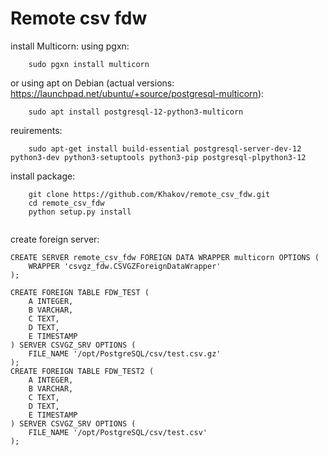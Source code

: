 # Remote csv fdw
install Multicorn:
using pgxn: 
```buildoutcfg
    sudo pgxn install multicorn
```
or using apt on Debian (actual versions: https://launchpad.net/ubuntu/+source/postgresql-multicorn):
```buildoutcfg
    sudo apt install postgresql-12-python3-multicorn
```
reuirements: 
```buildoutcfg
    sudo apt-get install build-essential postgresql-server-dev-12 python3-dev python3-setuptools python3-pip postgresql-plpython3-12

```
install package:
```buildoutcfg    
    git clone https://github.com/Khakov/remote_csv_fdw.git
    cd remote_csv_fdw
    python setup.py install
    
```


create foreign server:
```
CREATE SERVER remote_csv_fdw FOREIGN DATA WRAPPER multicorn OPTIONS (
    WRAPPER 'csvgz_fdw.CSVGZForeignDataWrapper'
);
```

```
CREATE FOREIGN TABLE FDW_TEST (
    A INTEGER,
    B VARCHAR,
    C TEXT,
    D TEXT,
    E TIMESTAMP
) SERVER CSVGZ_SRV OPTIONS (
    FILE_NAME '/opt/PostgreSQL/csv/test.csv.gz'
);
CREATE FOREIGN TABLE FDW_TEST2 (
    A INTEGER,
    B VARCHAR,
    C TEXT,
    D TEXT,
    E TIMESTAMP
) SERVER CSVGZ_SRV OPTIONS (
    FILE_NAME '/opt/PostgreSQL/csv/test.csv'
);
```